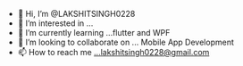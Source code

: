 - 👋 Hi, I’m @LAKSHITSINGH0228
- 👀 I’m interested in ... 
- 🌱 I’m currently learning ...flutter and WPF
- 💞️ I’m looking to collaborate on ... Mobile App Development
- 📫 How to reach me ...lakshitsingh0228@gmail.com

<!---
LAKSHITSINGH0228/LAKSHITSINGH0228 is a ✨ special ✨ repository because its `README.md` (this file) appears on your GitHub profile.
You can click the Preview link to take a look at your changes.
--->
